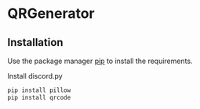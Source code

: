 # QRGenerator
## Installation

Use the package manager [pip](https://pip.pypa.io/en/stable/) to install the requirements.

Install discord.py

```bash
pip install pillow
pip install qrcode
```
